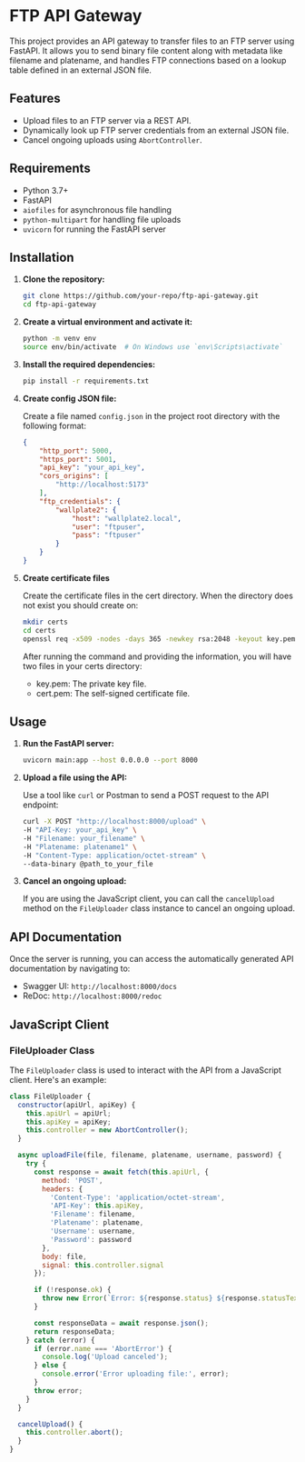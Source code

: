 # FTP API Gateway

This project provides an API gateway to transfer files to an FTP server using FastAPI. It allows you to send binary file content along with metadata like filename and platename, and handles FTP connections based on a lookup table defined in an external JSON file.

## Features

- Upload files to an FTP server via a REST API.
- Dynamically look up FTP server credentials from an external JSON file.
- Cancel ongoing uploads using `AbortController`.

## Requirements

- Python 3.7+
- FastAPI
- `aiofiles` for asynchronous file handling
- `python-multipart` for handling file uploads
- `uvicorn` for running the FastAPI server

## Installation

1. **Clone the repository:**

    ```sh
    git clone https://github.com/your-repo/ftp-api-gateway.git
    cd ftp-api-gateway
    ```

2. **Create a virtual environment and activate it:**

    ```sh
    python -m venv env
    source env/bin/activate  # On Windows use `env\Scripts\activate`
    ```

3. **Install the required dependencies:**

    ```sh
    pip install -r requirements.txt
    ```

4. **Create config JSON file:**

    Create a file named `config.json` in the project root directory with the following format:

    ```json
    {
        "http_port": 5000,
        "https_port": 5001,
        "api_key": "your_api_key",
        "cors_origins": [
            "http://localhost:5173"
        ],
        "ftp_credentials": {
            "wallplate2": {
                "host": "wallplate2.local",
                "user": "ftpuser",
                "pass": "ftpuser"
            }
        }
    }
    ```
5. **Create certificate files**

    Create the certificate files in the cert directory. When the directory does not exist you should create on:

    ```bash
    mkdir certs
    cd certs
    openssl req -x509 -nodes -days 365 -newkey rsa:2048 -keyout key.pem -out cert.pem
    ```

    After running the command and providing the information, you will have two files in your certs directory:

    - key.pem: The private key file.
    - cert.pem: The self-signed certificate file.

## Usage

1. **Run the FastAPI server:**

    ```sh
    uvicorn main:app --host 0.0.0.0 --port 8000
    ```

2. **Upload a file using the API:**

    Use a tool like `curl` or Postman to send a POST request to the API endpoint:

    ```sh
    curl -X POST "http://localhost:8000/upload" \
    -H "API-Key: your_api_key" \
    -H "Filename: your_filename" \
    -H "Platename: platename1" \
    -H "Content-Type: application/octet-stream" \
    --data-binary @path_to_your_file
    ```

3. **Cancel an ongoing upload:**

    If you are using the JavaScript client, you can call the `cancelUpload` method on the `FileUploader` class instance to cancel an ongoing upload.

## API Documentation

Once the server is running, you can access the automatically generated API documentation by navigating to:

- Swagger UI: `http://localhost:8000/docs`
- ReDoc: `http://localhost:8000/redoc`

## JavaScript Client

### FileUploader Class

The `FileUploader` class is used to interact with the API from a JavaScript client. Here's an example:

```javascript
class FileUploader {
  constructor(apiUrl, apiKey) {
    this.apiUrl = apiUrl;
    this.apiKey = apiKey;
    this.controller = new AbortController();
  }

  async uploadFile(file, filename, platename, username, password) {
    try {
      const response = await fetch(this.apiUrl, {
        method: 'POST',
        headers: {
          'Content-Type': 'application/octet-stream',
          'API-Key': this.apiKey,
          'Filename': filename,
          'Platename': platename,
          'Username': username,
          'Password': password
        },
        body: file,
        signal: this.controller.signal
      });

      if (!response.ok) {
        throw new Error(`Error: ${response.status} ${response.statusText}`);
      }

      const responseData = await response.json();
      return responseData;
    } catch (error) {
      if (error.name === 'AbortError') {
        console.log('Upload canceled');
      } else {
        console.error('Error uploading file:', error);
      }
      throw error;
    }
  }

  cancelUpload() {
    this.controller.abort();
  }
}
